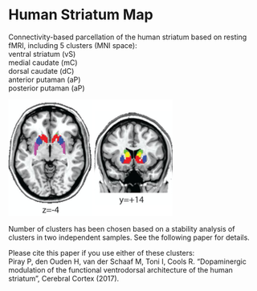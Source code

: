 # Human Striatum Map

Connectivity-based parcellation of the human striatum based on resting fMRI, including 5 clusters (MNI space):  
ventral striatum (vS)  
medial caudate (mC)  
dorsal caudate (dC)  
anterior putaman (aP)  
posterior putaman (aP)  
  
![Clusters](Clusters.png)  
  
Number of clusters has been chosen based on a stability analysis of clusters in two independent samples. See the following paper for details.  
  
Please cite this paper if you use either of these clusters:  
Piray P, den Ouden H, van der Schaaf M, Toni I, Cools R. “Dopaminergic modulation of the functional ventrodorsal architecture of the human striatum”, Cerebral Cortex (2017).
